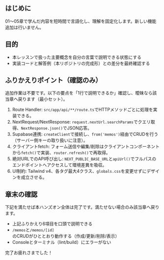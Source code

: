## はじめに

01〜05章で学んだ内容を短時間で言語化し、理解を固定化します。新しい機能追加は行いません。

## 目的

- 本レッスンで扱った主要概念を自分の言葉で説明できる状態にする
- 実装コードと解答例（本リポジトリの完成形）との差分を最終確認する

## ふりかえりポイント（確認のみ）

追加作業は不要です。以下の要点を「1行で説明できるか」確認し、曖昧なら該当章へ戻ります（最小セット）。

1. Route Handler: `src/app/api/**/route.ts`でHTTPメソッドごとに処理を実装できる。
2. NextRequest/NextResponse: `request.nextUrl.searchParams`でクエリ取得、`NextResponse.json()`でJSON応答。
3. Supabase連携: `createClient`で接続し、`from('memos')`経由でCRUDを行う（サーバー側キーの取り扱いに注意）。
4. クライアントfetch: フォーム送信や編集/削除はクライアントコンポーネントから`fetch()`で実装、`router.refresh()`で再取得。
5. 絶対URLでのAPI呼び出し: `NEXT_PUBLIC_BASE_URL`と`apiUrl()`でフルパスのエンドポイントへアクセスして環境差異を吸収。
6. UI制約: Tailwind v4、各タグ最大4クラス、`globals.css`を変更せずにデザインを成立させる。

## 章末の確認

下記を満たせば本ハンズオン全体は完了です。満たせない場合のみ該当章へ戻ります。

- 上記ふりかえり6項目を口頭で説明できる
- `/memos`と`/memos/[id]`のCRUDがひととおり動作する（作成/更新/削除/表示）
- Consoleとターミナル（lint/build）にエラーがない

完了お疲れさまでした！
